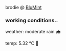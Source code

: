 brodie @ [BluMint](https://www.linkedin.com/company/blumint-io/)

<!--weather_start-->
### working conditions..

weather: moderate rain 🌧️

temp: 5.32 °C 🧥

<!--weather_end-->

